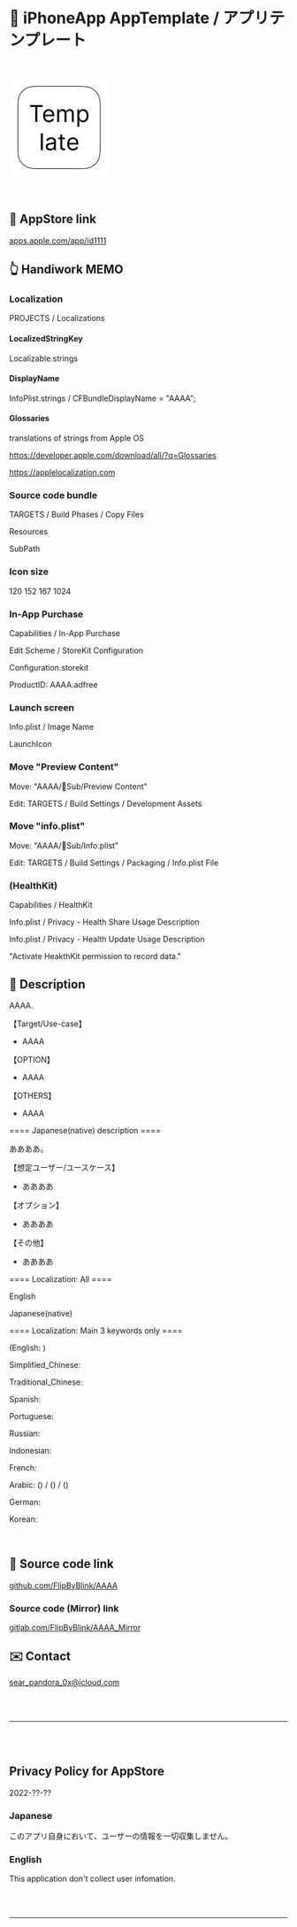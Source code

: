 # 📱 iPhoneApp AppTemplate / アプリテンプレート

<br>

![画像](AppTemplate/Assets.xcassets/LaunchIcon.imageset/LaunchIcon.png)

<br>

## 🔗 AppStore link

[apps.apple.com/app/id1111](https://apps.apple.com/app/id1111)


## 👆 Handiwork MEMO

### Localization
PROJECTS / Localizations

#### LocalizedStringKey
Localizable.strings

#### DisplayName
InfoPlist.strings / CFBundleDisplayName = "AAAA";

#### Glossaries
translations of strings from Apple OS

https://developer.apple.com/download/all/?q=Glossaries

https://applelocalization.com


### Source code bundle
TARGETS / Build Phases / Copy Files

Resources

SubPath


### Icon size
120 152 167 1024


### In-App Purchase
Capabilities / In-App Purchase

Edit Scheme / StoreKit Configuration

Configuration.storekit

ProductID: AAAA.adfree


### Launch screen
Info.plist / Image Name

LaunchIcon


### Move "Preview Content"
Move: "AAAA/🧩Sub/Preview Content"

Edit: TARGETS / Build Settings / Development Assets


### Move "info.plist"
Move: "AAAA/🧩Sub/Info.plist"

Edit: TARGETS / Build Settings / Packaging / Info.plist File


### (HealthKit)
Capabilities / HealthKit

Info.plist / Privacy - Health Share Usage Description

Info.plist / Privacy - Health Update Usage Description

"Activate HeakthKit permission to record data."


<!-- Manually sync below text between "/README.md(here)" and "Localizable.strings" and "AppStoreConnect/_/Description". -->

## 📄 Description

<!--==== English description ====-->

AAAA.

【Target/Use-case】

- AAAA

【OPTION】

- AAAA

【OTHERS】

- AAAA


==== Japanese(native) description ====

ああああ。

【想定ユーザー/ユースケース】

- ああああ

【オプション】

- ああああ

【その他】

- ああああ


==== Localization: All ====

English

Japanese(native)

==== Localization: Main 3 keywords only ====

(English: )

Simplified_Chinese: 

Traditional_Chinese: 

Spanish: 

Portuguese: 

Russian: 

Indonesian: 

French:  

Arabic:  () /  () / ()

German: 

Korean: 

<br>


## 🧰 Source code link

[github.com/FlipByBlink/AAAA](https://github.com/FlipByBlink/AAAA)


### Source code (Mirror) link

[gitlab.com/FlipByBlink/AAAA_Mirror](https://gitlab.com/FlipByBlink/AAAA_Mirror)


## ✉️ Contact

sear_pandora_0x@icloud.com




<br>

<br>

------

<br>

<br>


## Privacy Policy for AppStore


2022-??-??


### Japanese

このアプリ自身において、ユーザーの情報を一切収集しません。


### English

This application don't collect user infomation.


<br>

<br>

------

<br>

<br>


<!-- URL "Support page for AppStore" -->
<!-- https://flipbyblink.github.io/AAAA/ -->

<!-- URL "Privacy Policy for AppStore" -->
<!-- https://flipbyblink.github.io/AAAA/#privacy-policy-for-appstore -->
